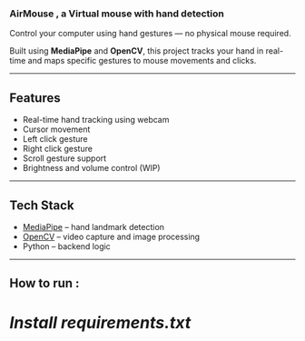### AirMouse , a Virtual mouse with hand detection

Control your computer using hand gestures — no physical mouse required.

Built using **MediaPipe** and **OpenCV**, this project tracks your hand in real-time and maps specific gestures to mouse movements and clicks.

---

## Features

- Real-time hand tracking using webcam  
- Cursor movement
- Left click gesture
- Right click gesture
- Scroll gesture support
- Brightness and volume control (WIP)

---

## Tech Stack

- [MediaPipe](https://google.github.io/mediapipe/) – hand landmark detection  
- [OpenCV](https://opencv.org/) – video capture and image processing  
- Python – backend logic

---

## How to run : 
# *Install requirements.txt*
